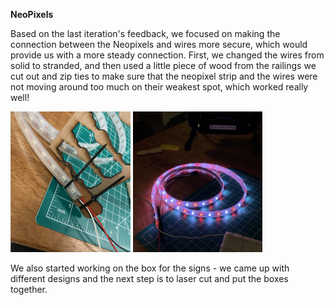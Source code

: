 **NeoPixels**

Based on the last iteration's feedback, we focused on making the connection between the Neopixels and wires more secure, which would provide us with a more steady connection. First, we changed the wires from solid to stranded, and then used a little piece of wood from the railings we cut out and zip ties to make sure that the neopixel strip and the wires were not moving around too much on their weakest spot, which worked really well!

<img src="images/neopixel_connection.png" alt="Connection of the Neopixel" height="225"> <a href="https://youtube.com/shorts/wQpaWzFWmGU" target="_blank"><img src="images/neopixel_pic.png" alt="Neopixel Party" height="225"></a>

We also started working on the box for the signs - we came up with different designs and the next step is to laser cut and put the boxes together.

